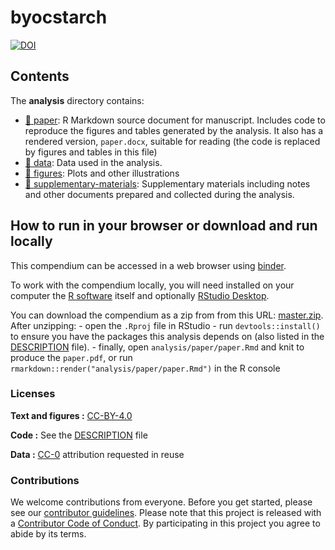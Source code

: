 
<!-- README.md is generated from README.Rmd. Please edit that file -->

# byocstarch

<!--[![Binder](https://mybinder.org/badge_logo.svg)](https://mybinder.org/v2/gh/bbartholdy/byoc-starch/main?urlpath=rstudio)-->

[![DOI](https://zenodo.org/badge/DOI/10.5281/zenodo.5604670.svg)](https://doi.org/10.5281/zenodo.5604670)

<!-- DOI badge: [![DOI](.svg)](repo link) -->
<!-- Document structure provided by rrtools package

This repository contains the data and code for our paper:

> Bartholdy, B. P. & Henry, A. G. (2021). _Investigating Biases Associated with Dietary Starch Incorporation and Retention in an Oral Biofilm Model_. bioRxiv <https://doi.org/xxx/xxx>

Our pre-print is online here:

> Authors, (YYYY). _Investigating Biases Associated with Dietary Starch Incorporation and Retention in an Oral Biofilm Model_. Name of journal/book, Accessed 09 Nov 2021. Online at <https://doi.org/xxx/xxx>


### How to cite

Please cite this compendium as:

> Authors, (2021). _Compendium of R code and data for Investigating Biases Associated with Dietary Starch Incorporation and Retention in an Oral Biofilm Model_. Accessed 09 Nov 2021. Online at <https://doi.org/xxx/xxx>
-->

## Contents

The **analysis** directory contains:

-   [:file_folder: paper](/analysis/paper): R Markdown source document
    for manuscript. Includes code to reproduce the figures and tables
    generated by the analysis. It also has a rendered version,
    `paper.docx`, suitable for reading (the code is replaced by figures
    and tables in this file)
-   [:file_folder: data](/analysis/data): Data used in the analysis.
-   [:file_folder: figures](/analysis/figures): Plots and other
    illustrations
-   [:file_folder:
    supplementary-materials](/analysis/supplementary-materials):
    Supplementary materials including notes and other documents prepared
    and collected during the analysis.

## How to run in your browser or download and run locally

This compendium can be accessed in a web browser using
[binder](https://mybinder.org/v2/gh/bbartholdy/byoc-starch/main?urlpath=rstudio).

To work with the compendium locally, you will need installed on your
computer the [R software](https://cloud.r-project.org/) itself and
optionally [RStudio
Desktop](https://rstudio.com/products/rstudio/download/).

You can download the compendium as a zip from from this URL:
[master.zip](/archive/master.zip). After unzipping: - open the `.Rproj`
file in RStudio - run `devtools::install()` to ensure you have the
packages this analysis depends on (also listed in the
[DESCRIPTION](/DESCRIPTION) file). - finally, open
`analysis/paper/paper.Rmd` and knit to produce the `paper.pdf`, or run
`rmarkdown::render("analysis/paper/paper.Rmd")` in the R console

### Licenses

**Text and figures :**
[CC-BY-4.0](http://creativecommons.org/licenses/by/4.0/)

**Code :** See the [DESCRIPTION](DESCRIPTION) file

**Data :** [CC-0](http://creativecommons.org/publicdomain/zero/1.0/)
attribution requested in reuse

### Contributions

We welcome contributions from everyone. Before you get started, please
see our [contributor guidelines](CONTRIBUTING.md). Please note that this
project is released with a [Contributor Code of Conduct](CONDUCT.md). By
participating in this project you agree to abide by its terms.
